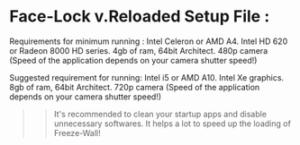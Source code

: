 # Face-Lock v.Reloaded Setup File : 

Requirements for minimum running :
  Intel Celeron or AMD A4.
  Intel HD 620 or Radeon 8000 HD series.
  4gb of ram, 64bit Architect.
  480p camera (Speed of the application depends on your camera shutter speed!)
  
Suggested requirement for running:
  Intel i5 or AMD A10.
  Intel Xe graphics.
  8gb of ram, 64bit Architect.
  720p camera (Speed of the application depends on your camera shutter speed!)
  
>> It's recommended to clean your startup apps and disable unnecessary softwares.
>> It helps a lot to speed up the loading of Freeze-Wall!
